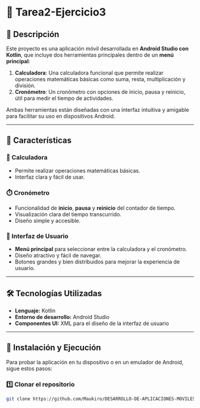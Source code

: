 # 📱 Tarea2-Ejercicio3

## 📌 Descripción

Este proyecto es una aplicación móvil desarrollada en **Android Studio con Kotlin**, que incluye dos herramientas principales dentro de un **menú principal**:

1. **Calculadora**: Una calculadora funcional que permite realizar operaciones matemáticas básicas como suma, resta, multiplicación y división.
2. **Cronómetro**: Un cronómetro con opciones de inicio, pausa y reinicio, útil para medir el tiempo de actividades.

Ambas herramientas están diseñadas con una interfaz intuitiva y amigable para facilitar su uso en dispositivos Android.

---

## 🚀 Características

### 🧮 Calculadora
- Permite realizar operaciones matemáticas básicas.
- Interfaz clara y fácil de usar.

### ⏱️ Cronómetro
- Funcionalidad de **inicio**, **pausa** y **reinicio** del contador de tiempo.
- Visualización clara del tiempo transcurrido.
- Diseño simple y accesible.

### 🎨 Interfaz de Usuario
- **Menú principal** para seleccionar entre la calculadora y el cronómetro.
- Diseño atractivo y fácil de navegar.
- Botones grandes y bien distribuidos para mejorar la experiencia de usuario.

---

## 🛠️ Tecnologías Utilizadas

- **Lenguaje:** Kotlin
- **Entorno de desarrollo:** Android Studio
- **Componentes UI:** XML para el diseño de la interfaz de usuario
---

## 🔧 Instalación y Ejecución

Para probar la aplicación en tu dispositivo o en un emulador de Android, sigue estos pasos:

### 1️⃣ Clonar el repositorio
```bash
git clone https://github.com/Maukiro/DESARROLLO-DE-APLICACIONES-MOVILES-NATIVAS.git
